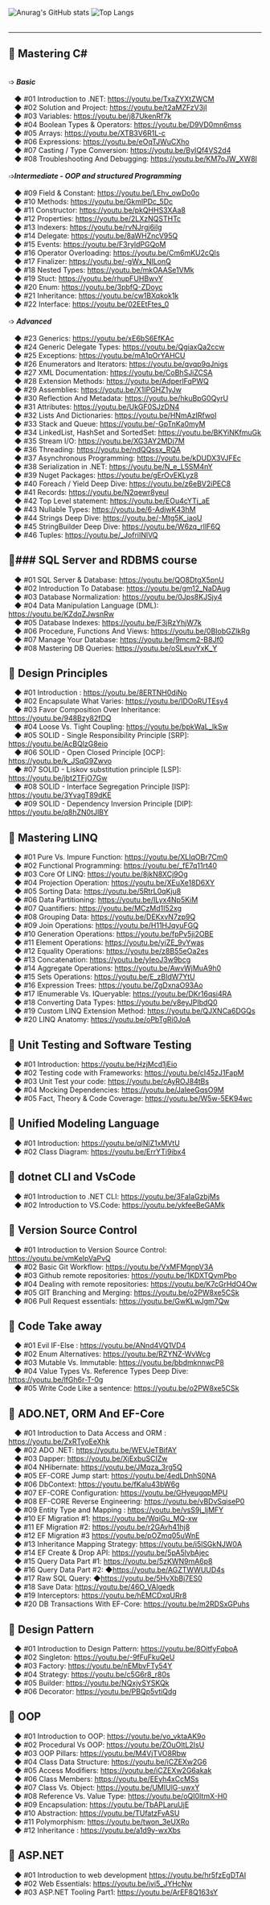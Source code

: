 ![Anurag's GitHub stats](https://github-readme-stats.vercel.app/api?username=metigator&show_icons=true&theme=transparent)
![Top Langs](https://github-readme-stats.vercel.app/api/top-langs/?username=metigator&hide_progress=true)
<br><br>
**** 
🚩 Mastering C#
---
<br>➩ ***Basic***<br><br>
 &nbsp;&nbsp;&nbsp;◆ #01 Introduction to .NET: https://youtu.be/TxaZYXtZWCM<br>
 &nbsp;&nbsp;&nbsp;◆ #02 Solution and Project: https://youtu.be/t2aMZFzV3jI<br>
 &nbsp;&nbsp;&nbsp;◆ #03 Variables: https://youtu.be/j87UkenRf7k<br>
 &nbsp;&nbsp;&nbsp;◆ #04 Boolean Types & Operators: https://youtu.be/D9VD0mn6mss<br>
 &nbsp;&nbsp;&nbsp;◆ #05 Arrays: https://youtu.be/XTB3V6R1L-c<br>
 &nbsp;&nbsp;&nbsp;◆ #06 Expressions: https://youtu.be/eOqTJWuCXho<br>
 &nbsp;&nbsp;&nbsp;◆ #07 Casting / Type Conversion: https://youtu.be/ByIQf4VS2d4<br>
 &nbsp;&nbsp;&nbsp;◆ #08 Troubleshooting And Debugging: https://youtu.be/KM7oJW_XW8I<br>
<br>➩***Intermediate - OOP and structured Programming***<br><br>
 &nbsp;&nbsp;&nbsp;◆ #09 Field & Constant: https://youtu.be/LEhv_owDo0o<br>
 &nbsp;&nbsp;&nbsp;◆ #10 Methods: https://youtu.be/GkmlPDc_5Dc<br>
 &nbsp;&nbsp;&nbsp;◆ #11 Constructor: https://youtu.be/pkQHHS3XAa8<br>
 &nbsp;&nbsp;&nbsp;◆ #12 Properties: https://youtu.be/2LXzNQSTHTc<br>
 &nbsp;&nbsp;&nbsp;◆ #13 Indexers: https://youtu.be/rvNJrgj6ilg<br>
 &nbsp;&nbsp;&nbsp;◆ #14 Delegate: https://youtu.be/8aWHZncV95Q<br>
 &nbsp;&nbsp;&nbsp;◆ #15 Events: https://youtu.be/F3ryldPGQoM<br>
 &nbsp;&nbsp;&nbsp;◆ #16 Operator Overloading: https://youtu.be/Cm6mKU2cQls<br>
 &nbsp;&nbsp;&nbsp;◆ #17 Finalizer: https://youtu.be/-gWx_NILonQ<br>
 &nbsp;&nbsp;&nbsp;◆ #18 Nested Types: https://youtu.be/mkOAASe1VMk<br>
 &nbsp;&nbsp;&nbsp;◆ #19 Stuct: https://youtu.be/rhupFUHBwvY<br>
 &nbsp;&nbsp;&nbsp;◆ #20 Enum: https://youtu.be/3pbfQ-ZDoyc<br>
 &nbsp;&nbsp;&nbsp;◆ #21 Inheritance: https://youtu.be/cw1BXqkok1k<br>
 &nbsp;&nbsp;&nbsp;◆ #22 Interface: https://youtu.be/02EEtFtes_0<br>
<br>➩ ***Advanced***<br><br>
 &nbsp;&nbsp;&nbsp;◆ #23 Generics: https://youtu.be/xE6bS6EfKAc<br>
 &nbsp;&nbsp;&nbsp;◆ #24 Generic Delegate Types: https://youtu.be/QgiaxQa2ccw<br>
 &nbsp;&nbsp;&nbsp;◆ #25 Exceptions: https://youtu.be/mA1pOrYAHCU<br>
 &nbsp;&nbsp;&nbsp;◆ #26 Enumerators and Iterators: https://youtu.be/qvqp9qJnigs<br>
 &nbsp;&nbsp;&nbsp;◆ #27 XML Documentation: https://youtu.be/CoBhSJiZCSA<br>
 &nbsp;&nbsp;&nbsp;◆ #28 Extension Methods: https://youtu.be/AdperlFqPWQ<br>
 &nbsp;&nbsp;&nbsp;◆ #29 Assemblies: https://youtu.be/X1IPGHZ1yJw<br>
 &nbsp;&nbsp;&nbsp;◆ #30 Reflection And Metadata: https://youtu.be/hkuBpG0QyrU<br>
 &nbsp;&nbsp;&nbsp;◆ #31 Attributes: https://youtu.be/UkGF0SJzDN4<br>
 &nbsp;&nbsp;&nbsp;◆ #32 Lists And Dictionaries: https://youtu.be/HNmAzIRfwoI<br>
 &nbsp;&nbsp;&nbsp;◆ #33 Stack and Queue: https://youtu.be/-GpTnKa0myM<br>
 &nbsp;&nbsp;&nbsp;◆ #34 LinkedList, HashSet and SortedSet: https://youtu.be/BKYiNKfmuGk<br>
 &nbsp;&nbsp;&nbsp;◆ #35 Stream I/O: https://youtu.be/XG3AY2MDj7M<br>
 &nbsp;&nbsp;&nbsp;◆ #36 Threading: https://youtu.be/ndQQssx_RQA<br>
 &nbsp;&nbsp;&nbsp;◆ #37 Asynchronous Programming: https://youtu.be/kDUDX3VJFEc<br>
 &nbsp;&nbsp;&nbsp;◆ #38 Serialization in .NET: https://youtu.be/N_e_L5SM4nY<br>
 &nbsp;&nbsp;&nbsp;◆ #39 Nuget Packages: https://youtu.be/gErOvEKLyz8<br>
 &nbsp;&nbsp;&nbsp;◆ #40 Foreach / Yield Deep Dive: https://youtu.be/z6eBV2iPEC8<br>
 &nbsp;&nbsp;&nbsp;◆ #41 Records: https://youtu.be/N2qewr8yeuI<br>
 &nbsp;&nbsp;&nbsp;◆ #42 Top Level statement: https://youtu.be/EOu4cYTj_aE<br>
 &nbsp;&nbsp;&nbsp;◆ #43 Nullable Types: https://youtu.be/6-AdjwK43hM<br>
 &nbsp;&nbsp;&nbsp;◆ #44 Strings Deep Dive: https://youtu.be/-Mtg5K_iaoU<br>
 &nbsp;&nbsp;&nbsp;◆ #45 StringBuilder Deep Dive: https://youtu.be/W6zq_rllF6Q<br>
 &nbsp;&nbsp;&nbsp;◆ #46 Tuples: https://youtu.be/_JofriINlVQ<br>
 

🚩### SQL Server and RDBMS course
---
 &nbsp;&nbsp;&nbsp;◆ #01 SQL Server & Database: https://youtu.be/QO8DtgX5pnU<br>
 &nbsp;&nbsp;&nbsp;◆ #02 Introduction To Database: https://youtu.be/gm12_NaDAug<br>
 &nbsp;&nbsp;&nbsp;◆ #03 Database Normalization: https://youtu.be/0Jps8KJSjy4<br>
 &nbsp;&nbsp;&nbsp;◆ #04 Data Manipulation Language (DML): https://youtu.be/KZdqZJwsnRw<br>
 &nbsp;&nbsp;&nbsp;◆ #05 Database Indexes: https://youtu.be/F3jRzYhjW7k<br>
 &nbsp;&nbsp;&nbsp;◆ #06 Procedure, Functions And Views: https://youtu.be/0BIobGZlkRg<br>
 &nbsp;&nbsp;&nbsp;◆ #07 Manage Your Database: https://youtu.be/9mcm2-B8Jf0<br>
 &nbsp;&nbsp;&nbsp;◆ #08 Mastering DB Queries: https://youtu.be/oSLeuvYxK_Y<br>

 
🚩 Design Principles
---
 &nbsp;&nbsp;&nbsp;◆ #01 Introduction : https://youtu.be/8ERTNH0diNo<br>
 &nbsp;&nbsp;&nbsp;◆ #02 Encapsulate What Varies: https://youtu.be/IDOoRUTEsy4<br>
 &nbsp;&nbsp;&nbsp;◆ #03 Favor Composition Over Inheritance: https://youtu.be/948Bzy82fDQ<br>
 &nbsp;&nbsp;&nbsp;◆ #04 Loose Vs. Tight Coupling: https://youtu.be/bpkWaL_lkSw<br>
 &nbsp;&nbsp;&nbsp;◆ #05 SOLID - Single Responsibility Principle [SRP]: https://youtu.be/AcBQlzG8eio<br>
 &nbsp;&nbsp;&nbsp;◆ #06 SOLID - Open Closed Principle [OCP]: https://youtu.be/k_JSqG9Zwvo<br>
 &nbsp;&nbsp;&nbsp;◆ #07 SOLID - Liskov substitution principle [LSP]: https://youtu.be/jbt2TFjO7Gw<br>
 &nbsp;&nbsp;&nbsp;◆ #08 SOLID - Interface Segregation Principle [ISP]: https://youtu.be/3YvagT89dKE<br>
 &nbsp;&nbsp;&nbsp;◆ #09 SOLID - Dependency Inversion Principle [DIP]: https://youtu.be/q8hZN0tJlBY<br>
 
🚩 Mastering LINQ
---
  &nbsp;&nbsp;&nbsp;◆ #01 Pure Vs. Impure Function: https://youtu.be/XLIqOBr7Cm0<br>
  &nbsp;&nbsp;&nbsp;◆ #02 Functional Programming: https://youtu.be/_fE7q11rt40<br>
  &nbsp;&nbsp;&nbsp;◆ #03 Core Of LINQ: https://youtu.be/8jkN8XCj9Og<br>
  &nbsp;&nbsp;&nbsp;◆ #04 Projection Operation: https://youtu.be/XEuXe18D6XY<br>
  &nbsp;&nbsp;&nbsp;◆ #05 Sorting Data: https://youtu.be/5RtrL0qKju8<br>
  &nbsp;&nbsp;&nbsp;◆ #06 Data Partitioning: https://youtu.be/ILyx4Np5KiM<br>
  &nbsp;&nbsp;&nbsp;◆ #07 Quantifiers: https://youtu.be/MCzMd1I52xg<br>
  &nbsp;&nbsp;&nbsp;◆ #08 Grouping Data: https://youtu.be/DEKxvN7zp9Q<br>
  &nbsp;&nbsp;&nbsp;◆ #09 Join Operations: https://youtu.be/H11HJqyuFGQ<br>
  &nbsp;&nbsp;&nbsp;◆ #10 Generation Operations: https://youtu.be/fpPv5ji2OBE<br>
  &nbsp;&nbsp;&nbsp;◆ #11 Element Operations: https://youtu.be/yiZE_9vYwas<br>
  &nbsp;&nbsp;&nbsp;◆ #12 Equality Operations: https://youtu.be/z8B55eOa2es<br>
  &nbsp;&nbsp;&nbsp;◆ #13 Concatenation: https://youtu.be/yIeoJ3w9bcg<br>
  &nbsp;&nbsp;&nbsp;◆ #14 Aggregate Operations: https://youtu.be/AwvWjMuA9h0<br>
  &nbsp;&nbsp;&nbsp;◆ #15 Sets Operations: https://youtu.be/E_zBIdW7YtU<br>
  &nbsp;&nbsp;&nbsp;◆ #16 Expression Trees: https://youtu.be/ZgDxnaO93Ao<br>
  &nbsp;&nbsp;&nbsp;◆ #17 IEnumerable Vs. IQueryable: https://youtu.be/DKr16qsi4RA<br>
  &nbsp;&nbsp;&nbsp;◆ #18 Converting Data Types: https://youtu.be/v8eyJPIbdQ0 <br>
  &nbsp;&nbsp;&nbsp;◆ #19 Custom LINQ Extension Method: https://youtu.be/QJXNCa6DGQs<br>
  &nbsp;&nbsp;&nbsp;◆ #20 LINQ Anatomy: https://youtu.be/oPbTgRi0JoA<br>
  
🚩 Unit Testing and Software Testing
---
 &nbsp;&nbsp;&nbsp;◆ #01 Introduction: https://youtu.be/HzjMcd1jEio<br>
 &nbsp;&nbsp;&nbsp;◆ #02 Testing code with Frameworks: https://youtu.be/cI45zJ1FapM<br>
 &nbsp;&nbsp;&nbsp;◆ #03 Unit Test your code: https://youtu.be/cAyROJ84tBs<br>
 &nbsp;&nbsp;&nbsp;◆ #04 Mocking Dependencies: https://youtu.be/JaIeeGqsO9M<br>
 &nbsp;&nbsp;&nbsp;◆ #05 Fact, Theory & Code Coverage:  https://youtu.be/W5w-5EK94wc<br>
 
🚩 Unified Modeling Language
---
 &nbsp;&nbsp;&nbsp;◆ #01 Introduction: https://youtu.be/qlNlZ1xMVtU<br>
 &nbsp;&nbsp;&nbsp;◆ #02 Class Diagram: https://youtu.be/ErrYTi9ibx4 <br>
 

🚩 dotnet CLI and VsCode
---
 &nbsp;&nbsp;&nbsp;◆ #01 Introduction to .NET CLI: https://youtu.be/3FaIaGzbjMs<br>
 &nbsp;&nbsp;&nbsp;◆ #02 Introduction to VS.Code: https://youtu.be/ykfeeBeGAMk<br>
 
🚩 Version Source Control
---
 &nbsp;&nbsp;&nbsp;◆ #01 Introduction to Version Source Control: https://youtu.be/vmKeIpVaPvQ<br>
 &nbsp;&nbsp;&nbsp;◆ #02 Basic Git Workflow: https://youtu.be/VxMFMgnpV3A<br>
 &nbsp;&nbsp;&nbsp;◆ #03 Github remote repositories: https://youtu.be/1KDXTQvmPbo<br>
 &nbsp;&nbsp;&nbsp;◆ #04 Dealing with remote repositories: https://youtu.be/K7cGrHdO4Ow<br>
 &nbsp;&nbsp;&nbsp;◆ #05 GIT Branching and Merging: https://youtu.be/o2PW8xe5CSk<br>
 &nbsp;&nbsp;&nbsp;◆ #06 Pull Request essentials: https://youtu.be/GwKLwJgm7Qw<br>
 
🚩 Code Take away
 ---
 &nbsp;&nbsp;&nbsp;◆ #01 Evil IF-Else : https://youtu.be/ANnd4VQ1VD4<br>
 &nbsp;&nbsp;&nbsp;◆ #02 Enum Alternatives: https://youtu.be/RZYNZ-WvWcg<br>
 &nbsp;&nbsp;&nbsp;◆ #03 Mutable Vs. Immutable: https://youtu.be/bbdmknnwcP8<br>
 &nbsp;&nbsp;&nbsp;◆ #04 Value Types Vs. Reference Types Deep Dive: https://youtu.be/lfGh6r-T-0g<br>
 &nbsp;&nbsp;&nbsp;◆ #05 Write Code Like a sentence: https://youtu.be/o2PW8xe5CSk <br>

🚩 ADO.NET, ORM And EF-Core
 ---
 &nbsp;&nbsp;&nbsp;◆ #01 Introduction to Data Access and ORM : https://youtu.be/ZxRTyoEeXhk<br>
 &nbsp;&nbsp;&nbsp;◆ #02 ADO .NET: https://youtu.be/WEVJeTBifAY<br>
 &nbsp;&nbsp;&nbsp;◆ #03 Dapper: https://youtu.be/XjExbuSCIZw<br>
 &nbsp;&nbsp;&nbsp;◆ #04 NHibernate: https://youtu.be/JMqza_3rg5Q<br>
 &nbsp;&nbsp;&nbsp;◆ #05 EF-CORE Jump start: https://youtu.be/4edLDnhS0NA<br>
 &nbsp;&nbsp;&nbsp;◆ #06 DbContext: https://youtu.be/fKaIu43bW6g<br>
 &nbsp;&nbsp;&nbsp;◆ #07 EF-CORE Configuration: https://youtu.be/GHyeugqpMPU<br>
 &nbsp;&nbsp;&nbsp;◆ #08 EF-CORE Reverse Engineering: https://youtu.be/vBDvSqiseP0<br>
 &nbsp;&nbsp;&nbsp;◆ #09 Entity Type and Mapping : https://youtu.be/vsS9j_ljMFY<br>
 &nbsp;&nbsp;&nbsp;◆ #10 EF Migration #1: https://youtu.be/WqiGu_MQ-xw<br>
 &nbsp;&nbsp;&nbsp;◆ #11 EF Migration #2: https://youtu.be/r2GAvh41hj8<br>
 &nbsp;&nbsp;&nbsp;◆ #12 EF Migration #3 https://youtu.be/pOZmq05uWnE<br>
 &nbsp;&nbsp;&nbsp;◆ #13 Inheritance Mapping Strategy: https://youtu.be/i5lSGkNJW0A<br>
 &nbsp;&nbsp;&nbsp;◆ #14 EF Create & Drop API: https://youtu.be/5pA5lvbAjec<br>
 &nbsp;&nbsp;&nbsp;◆ #15 Query Data Part #1: https://youtu.be/5zKWN9mA6p8<br>
 &nbsp;&nbsp;&nbsp;◆ #16 Query Data Part #2: ◆https://youtu.be/AGZTWWUUD4s <br>
 &nbsp;&nbsp;&nbsp;◆ #17 Raw SQL Query: ◆https://youtu.be/5HvXbBj7ES0 <br>
 &nbsp;&nbsp;&nbsp;◆ #18 Save Data: https://youtu.be/46O_VAlgedk <br>
 &nbsp;&nbsp;&nbsp;◆ #19 Interceptors: https://youtu.be/hEMCDxqURr8 <br> 
 &nbsp;&nbsp;&nbsp;◆ #20 DB Transactions With EF-Core: https://youtu.be/m2RDSxGPuhs <br>
 
🚩 Design Pattern
 ---
 &nbsp;&nbsp;&nbsp;◆ #01 Introduction to Design Pattern: https://youtu.be/8OitfyFqboA<br>
 &nbsp;&nbsp;&nbsp;◆ #02 Singleton: https://youtu.be/-9fFuFkuQeU<br>
 &nbsp;&nbsp;&nbsp;◆ #03 Factory: https://youtu.be/nEMbvFTy54Y<br>
 &nbsp;&nbsp;&nbsp;◆ #04 Strategy:  https://youtu.be/c5G6r8_r80s<br>
 &nbsp;&nbsp;&nbsp;◆ #05 Builder:  https://youtu.be/NQxjvSYSKQk<br>
 &nbsp;&nbsp;&nbsp;◆ #06 Decorator:  https://youtu.be/PBQp5vtiQdg<br>

🚩 OOP 
 ---
 &nbsp;&nbsp;&nbsp;◆ #01 Introduction to OOP: https://youtu.be/vo_vktaAK9o<br>
 &nbsp;&nbsp;&nbsp;◆ #02 Procedural Vs OOP: https://youtu.be/ZOuOltL2IsU<br>
 &nbsp;&nbsp;&nbsp;◆ #03 OOP Pillars: https://youtu.be/M4VjTVO8Rbw<br>
 &nbsp;&nbsp;&nbsp;◆ #04 Class Data Structure: https://youtu.be/iCZEXw2G6<br>
 &nbsp;&nbsp;&nbsp;◆ #05 Access Modifiers: https://youtu.be/iCZEXw2G6akak<br>
 &nbsp;&nbsp;&nbsp;◆ #06 Class Members: https://youtu.be/EEyh4xCcMSs<br>
 &nbsp;&nbsp;&nbsp;◆ #07 Class Vs. Object: https://youtu.be/UMIUlG-uwxY<br>
 &nbsp;&nbsp;&nbsp;◆ #08 Reference Vs. Value Type: https://youtu.be/oQI0ItmX-H0<br>
 &nbsp;&nbsp;&nbsp;◆ #09 Encapsulation: https://youtu.be/TbAPLaruUjE<br>
 &nbsp;&nbsp;&nbsp;◆ #10 Abstraction: https://youtu.be/TUfatzFvASU<br>
 &nbsp;&nbsp;&nbsp;◆ #11 Polymorphism: https://youtu.be/twon_3eUXRo<br>
 &nbsp;&nbsp;&nbsp;◆ #12 Inheritance : https://youtu.be/a1d9y-wxXbs<br>

🚩 ASP.NET 
 ---
&nbsp;&nbsp;&nbsp;◆ #01 Introduction to web development https://youtu.be/hr5fzEgDTAI<br>
&nbsp;&nbsp;&nbsp;◆ #02 Web Essentials: https://youtu.be/ivi5_JYHcNw<br>
&nbsp;&nbsp;&nbsp;◆ #03 ASP.NET Tooling Part1: https://youtu.be/ArEF8Q163sY<br>
